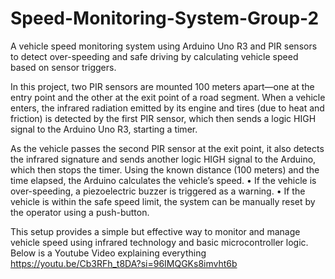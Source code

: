 # Speed-Monitoring-System-Group-2
A vehicle speed monitoring system using Arduino Uno R3 and PIR sensors to detect over-speeding and safe driving by calculating vehicle speed based on sensor triggers.


In this project, two PIR sensors are mounted 100 meters apart—one at the entry point and the other at the exit point of a road segment. When a vehicle enters, the infrared radiation emitted by its engine and tires (due to heat and friction) is detected by the first PIR sensor, which then sends a logic HIGH signal to the Arduino Uno R3, starting a timer.

As the vehicle passes the second PIR sensor at the exit point, it also detects the infrared signature and sends another logic HIGH signal to the Arduino, which then stops the timer. Using the known distance (100 meters) and the time elapsed, the Arduino calculates the vehicle’s speed.
	•	If the vehicle is over-speeding, a piezoelectric buzzer is triggered as a warning.
	•	If the vehicle is within the safe speed limit, the system can be manually reset by the operator using a push-button.

This setup provides a simple but effective way to monitor and manage vehicle speed using infrared technology and basic microcontroller logic.
Below is a Youtube Video explaining everything 
https://youtu.be/Cb3RFh_t8DA?si=96IMQGKs8imvht6b


